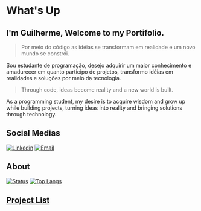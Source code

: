 # What's Up
## I'm Guilherme, Welcome to my Portifolio.

> Por meio do código as idéias se transformam em realidade e um novo mundo se constrói.

Sou estudante de programação, desejo adquirir um maior conhecimento e amadurecer em quanto participo de projetos, transformo idéias em realidades e soluções por meio da tecnologia.

> Through code, ideas become reality and a new world is built.

As a programming student, my desire is to acquire wisdom and grow up while building projects, turning ideas into reality and bringing solutions through technology.

## Social Medias
[![Linkedin](https://img.shields.io/badge/LinkedIn-0077B5?style=for-the-badge&logo=linkedin&logoColor=white)](https://www.linkedin.com/in/guilherme-comunian-a33671281/)
[![Email](https://img.shields.io/badge/Gmail-D14836?style=for-the-badge&logo=gmail&logoColor=white)](https://guilhermerscomunian@gmail.com)


## About
<div width="400px" justify-content="space-around" margin="auto">
  
[![Status](https://github-readme-stats.vercel.app/api?username=Twoguini&show_icons=true&theme=cobalt)](https://github.com/Twoguini/github-readme-stats)
[![Top Langs](https://github-readme-stats.vercel.app/api/top-langs/?username=Twoguini&layout=donut&theme=cobalt&show_icons=true)](https://github.com/Twoguini/github-readme-stats)

</div>

## [Project List](./Projects.md)

